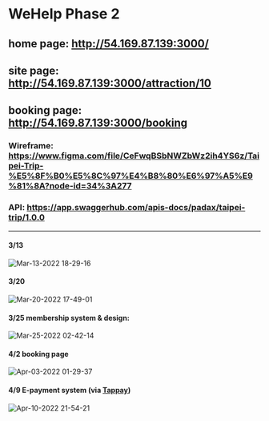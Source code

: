 # WeHelp Phase 2

## home page: http://54.169.87.139:3000/ <br/>
## site page: http://54.169.87.139:3000/attraction/10 <br/>
## booking page: http://54.169.87.139:3000/booking

### Wireframe: https://www.figma.com/file/CeFwqBSbNWZbWz2ih4YS6z/Taipei-Trip-%E5%8F%B0%E5%8C%97%E4%B8%80%E6%97%A5%E9%81%8A?node-id=34%3A277

### API: https://app.swaggerhub.com/apis-docs/padax/taipei-trip/1.0.0
------------------
#### 3/13
![Mar-13-2022 18-29-16](https://user-images.githubusercontent.com/90204593/158055417-a60b63b1-19a9-45bf-8ba2-b5fff6ecc812.gif)<br/>
#### 3/20
![Mar-20-2022 17-49-01](https://user-images.githubusercontent.com/90204593/159156869-d7c7a270-80a4-431c-976e-dca00cfd65be.gif)<br/>
#### 3/25 membership system & design:<br/>
![Mar-25-2022 02-42-14](https://user-images.githubusercontent.com/90204593/159988009-fef3ba91-fce1-4fc3-b08a-4fcef55eb54e.gif)<br/>
#### 4/2 booking page
![Apr-03-2022 01-29-37](https://user-images.githubusercontent.com/90204593/161394451-f9c81de2-9e2b-41f9-84e7-ca4df1bbec6e.gif)<br/>
#### 4/9 E-payment system (via [Tappay](https://www.tappaysdk.com/))
![Apr-10-2022 21-54-21](https://user-images.githubusercontent.com/90204593/162623115-e2e3222c-15f2-4cfa-be46-72b1b98e4681.gif)
